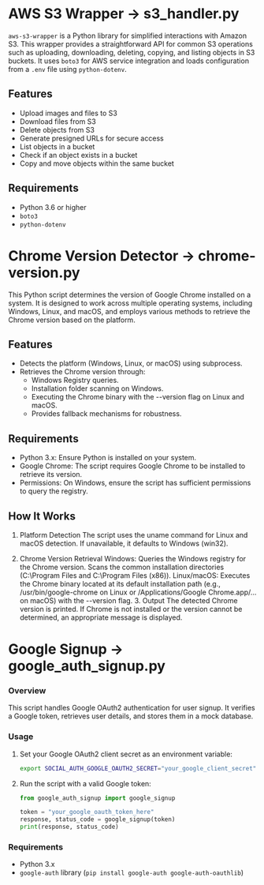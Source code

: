 # AWS S3 Wrapper -> s3_handler.py

`aws-s3-wrapper` is a Python library for simplified interactions with Amazon S3. This wrapper provides a straightforward API for common S3 operations such as uploading, downloading, deleting, copying, and listing objects in S3 buckets. It uses `boto3` for AWS service integration and loads configuration from a `.env` file using `python-dotenv`.

## Features

- Upload images and files to S3
- Download files from S3
- Delete objects from S3
- Generate presigned URLs for secure access
- List objects in a bucket
- Check if an object exists in a bucket
- Copy and move objects within the same bucket

## Requirements

- Python 3.6 or higher
- `boto3`
- `python-dotenv`

# Chrome Version Detector -> chrome-version.py  
This Python script determines the version of Google Chrome installed on a system. It is designed to work across multiple operating systems, including Windows, Linux, and macOS, and employs various methods to retrieve the Chrome version based on the platform.

## Features
- Detects the platform (Windows, Linux, or macOS) using subprocess.
- Retrieves the Chrome version through:
   - Windows Registry queries.
   - Installation folder scanning on Windows.
   - Executing the Chrome binary with the --version flag on Linux and macOS.
   - Provides fallback mechanisms for robustness.

## Requirements
   - Python 3.x: Ensure Python is installed on your system.
   - Google Chrome: The script requires Google Chrome to be installed to retrieve its version.
   - Permissions: On Windows, ensure the script has sufficient permissions to query the registry.

## How It Works
1. Platform Detection
The script uses the uname command for Linux and macOS detection. If unavailable, it defaults to Windows (win32).

2. Chrome Version Retrieval
   Windows:
   Queries the Windows registry for the Chrome version.
   Scans the common installation directories (C:\Program Files and C:\Program Files (x86)).
   Linux/macOS:
   Executes the Chrome binary located at its default installation path (e.g., /usr/bin/google-chrome on Linux or /Applications/Google Chrome.app/... on macOS) with the --version flag.
   3. Output
   The detected Chrome version is printed. If Chrome is not installed or the version cannot be determined, an appropriate message is displayed.

# Google Signup -> google_auth_signup.py  

### Overview
This script handles Google OAuth2 authentication for user signup. It verifies a Google token, retrieves user details, and stores them in a mock database.  

### Usage  
1. Set your Google OAuth2 client secret as an environment variable:  
   ```bash
   export SOCIAL_AUTH_GOOGLE_OAUTH2_SECRET="your_google_client_secret"
   ```
2. Run the script with a valid Google token:  
   ```python
   from google_auth_signup import google_signup

   token = "your_google_oauth_token_here"
   response, status_code = google_signup(token)
   print(response, status_code)
   ```
   
### Requirements
- Python 3.x  
- `google-auth` library (`pip install google-auth google-auth-oauthlib`)  

